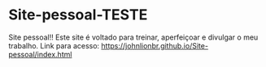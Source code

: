 # Site-pessoal-TESTE
Site pessoal!!
Este site é voltado para treinar, aperfeiçoar e divulgar o meu trabalho.
Link para acesso: https://johnlionbr.github.io/Site-pessoal/index.html
